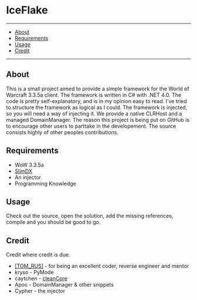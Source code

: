 # IceFlake #
* * *

* [About](#about)
* [Requirements](#requirements)
* [Usage](#usage)
* [Credit](#credit)

* * *

## About
This is a small project aimed to provide a simple framework for the World of Warcraft 3.3.5a client. The framework is written in C# with .NET 4.0. The code is pretty self-explanatory, and is in my opinion easy to read. I've tried to structure the framework as logical as I could. The framework is injected, so you will need a way of injecting it. We provide a native CLRHost and a managed DomainManager. The reason this project is being put on GitHub is to encourage other users to parttake in the developement. The source consists highly of other peoples contributions.

## Requirements
* WoW 3.3.5a
* [SlimDX](http://slimdx.org/)
* An injector
* Programming Knowledge

## Usage
Check out the source, open the solution, add the missing references, compile and you should be good to go.

## Credit
Credit where credit is due.

* [[TOM_RUS]](https://github.com/tomrus88) - for being an excellent coder, reverse engineer and mentor
* kryso - PyMode
* caytchen - [cleanCore](https://github.com/stschake/cleanCore)
* Apoc - DomainManager & other snippets
* Cypher - the injector